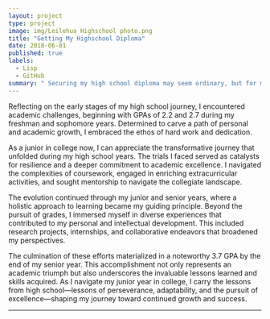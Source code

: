 ```yaml
---
layout: project
type: project
image: img/Leilehua Highschool photo.png
title: "Getting My Highschool Diploma"
date: 2018-06-01
published: true
labels:
  - Lisp
  - GitHub
summary: " Securing my high school diploma may seem ordinary, but for me, it signifies a remarkable journey. Despite a challenging start, I emerged with a decent GPA, and this accomplishment, viewed from my current standpoint as a college junior, represents a significant endeavor
---
```


Reflecting on the early stages of my high school journey, I encountered academic challenges, beginning with GPAs of 2.2 and 2.7 during my freshman and sophomore years. Determined to carve a path of personal and academic growth, I embraced the ethos of hard work and dedication.

As a junior in college now, I can appreciate the transformative journey that unfolded during my high school years. The trials I faced served as catalysts for resilience and a deeper commitment to academic excellence. I navigated the complexities of coursework, engaged in enriching extracurricular activities, and sought mentorship to navigate the collegiate landscape.

The evolution continued through my junior and senior years, where a holistic approach to learning became my guiding principle. Beyond the pursuit of grades, I immersed myself in diverse experiences that contributed to my personal and intellectual development. This included research projects, internships, and collaborative endeavors that broadened my perspectives.

The culmination of these efforts materialized in a noteworthy 3.7 GPA by the end of my senior year. This accomplishment not only represents an academic triumph but also underscores the invaluable lessons learned and skills acquired. As I navigate my junior year in college, I carry the lessons from high school—lessons of perseverance, adaptability, and the pursuit of excellence—shaping my journey toward continued growth and success.
</pre>

<hr>
